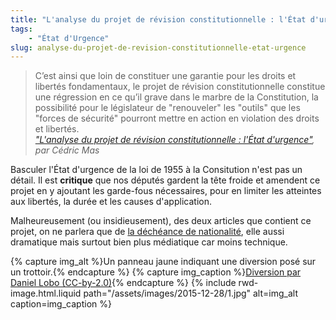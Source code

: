 ```yaml
---
title: "L'analyse du projet de révision constitutionnelle : l'État d'urgence"
tags:
    - "État d'Urgence"
slug: analyse-du-projet-de-revision-constitutionnelle-etat-urgence
---
```


> C’est ainsi que loin de constituer une garantie pour les droits et libertés fondamentaux, le projet de révision constitutionnelle constitue une régression en ce qu’il grave dans le marbre de la Constitution, la possibilité pour le législateur de "renouveler" les "outils" que les "forces de sécurité" pourront mettre en action en violation des droits et libertés.  
> <cite><a href="http://www.pauljorion.com/blog/2015/12/27/lanalyse-du-projet-de-revision-constitutionnelle-letat-durgence-1/#more-81257">"L'analyse du projet de révision constitutionnelle : l'État d'urgence"</a>, par Cédric Mas</cite>

Basculer l'État d'urgence de la loi de 1955 à la Consitution n'est pas un détail. Il est **critique** que nos députés gardent la tête froide et amendent ce projet en y ajoutant les garde-fous nécessaires, pour en limiter les atteintes aux libertés, la durée et les causes d'application.

Malheureusement (ou insidieusement), des deux articles que contient ce projet, on ne parlera que de [la déchéance de nationalité](/notes/2015-12-analyse-du-projet-de-revision-constitutionnelle-decheance-de-nationalite/ "L'analyse du projet de révision constitutionnelle : la déchéance de nationalité"), elle aussi dramatique mais surtout bien plus médiatique car moins technique.

{% capture img_alt %}Un panneau jaune indiquant une diversion posé sur un trottoir.{% endcapture %} {% capture img_caption %}[Diversion par Daniel Lobo (CC-by-2.0)](https://flic.kr/p/49QKir){% endcapture %} {% include rwd-image.html.liquid
path="/assets/images/2015-12-28/1.jpg"
alt=img_alt
caption=img_caption
%}
